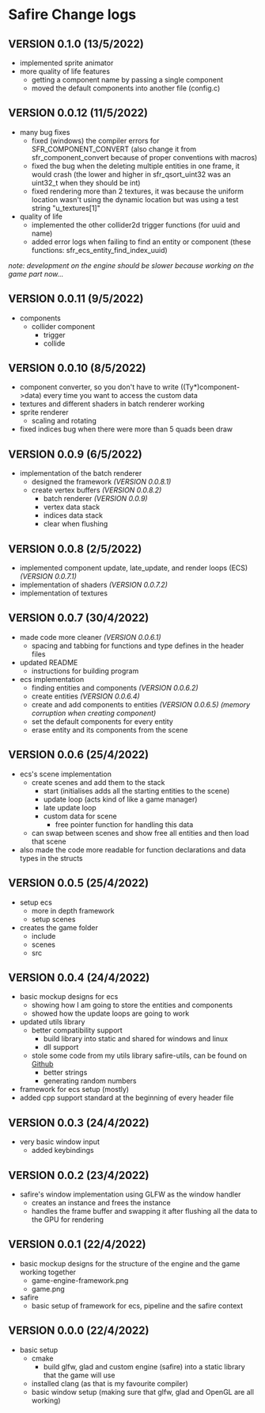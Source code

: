 # Safire Change logs

## VERSION 0.1.0 (13/5/2022)

* implemented sprite animator
* more quality of life features
  * getting a component name by passing a single component
  * moved the default components into another file (config.c)

## VERSION 0.0.12 (11/5/2022)

* many bug fixes
  * fixed (windows) the compiler errors for SFR_COMPONENT_CONVERT (also change it from sfr_component_convert because of proper conventions with macros)
  * fixed the bug when the deleting multiple entities in one frame, it would crash (the lower and higher in sfr_qsort_uint32 was an uint32_t when they should be int)
  * fixed rendering more than 2 textures, it was because the uniform location wasn't using the dynamic location but was using a test string "u_textures[1]"  
* quality of life
  * implemented the other collider2d trigger functions (for uuid and name)
  * added error logs when failing to find an entity or component (these functions: sfr_ecs_entity_find_index_uuid)

*note: development on the engine should be slower because working on the game part now...*

## VERSION 0.0.11 (9/5/2022)

* components
  * collider component
    * trigger
    * collide

## VERSION 0.0.10 (8/5/2022)

* component converter, so you don't have to write ((Ty*)component->data) every time you want to access the custom data
* textures and different shaders in batch renderer working
* sprite renderer
  * scaling and rotating
* fixed indices bug when there were more than 5 quads been draw

## VERSION 0.0.9 (6/5/2022)

* implementation of the batch renderer
  * designed the framework *(VERSION 0.0.8.1)*
  * create vertex buffers *(VERSION 0.0.8.2)*
    * batch renderer *(VERSION 0.0.9)*
    * vertex data stack
    * indices data stack
    * clear when flushing

## VERSION 0.0.8 (2/5/2022)

* implemented component update, late_update, and render loops (ECS) *(VERSION 0.0.7.1)*
* implementation of shaders *(VERSION 0.0.7.2)*
* implementation of textures  

## VERSION 0.0.7 (30/4/2022)

* made code more cleaner *(VERSION 0.0.6.1)*
  * spacing and tabbing for functions and type defines in the header files
* updated README
  * instructions for building program
* ecs implementation
  * finding entities and components *(VERSION 0.0.6.2)*
  * create entities *(VERSION 0.0.6.4)*
  * create and add components to entities *(VERSION 0.0.6.5) (memory corruption when creating component)*
  * set the default components for every entity
  * erase entity and its components from the scene

## VERSION 0.0.6 (25/4/2022)

* ecs's scene implementation
  * create scenes and add them to the stack
    * start (initialises adds all the starting entities to the scene)
    * update loop (acts kind of like a game manager)
    * late update loop
    * custom data for scene
      * free pointer function for handling this data
  * can swap between scenes and show free all entities and then load that scene
* also made the code more readable for function declarations and data types in the structs

## VERSION 0.0.5 (25/4/2022)

* setup ecs
  * more in depth framework
  * setup scenes
* creates the game folder
  * include
  * scenes
  * src

## VERSION 0.0.4 (24/4/2022)

* basic mockup designs for ecs
  * showing how I am going to store the entities and components
  * showed how the update loops are going to work
* updated utils library
  * better compatibility support
    * build library into static and shared for windows and linux
    * dll support
  * stole some code from my utils library safire-utils, can be found on [Github](https://github.com/Oniup/Safire-Utils.git)
    * better strings
    * generating random numbers
* framework for ecs setup (mostly)
* added cpp support standard at the beginning of every header file

## VERSION 0.0.3 (24/4/2022)

* very basic window input
  * added keybindings

## VERSION 0.0.2 (23/4/2022)

* safire's window implementation using GLFW as the window handler
  * creates an instance and frees the instance
  * handles the frame buffer and swapping it after flushing all the data to the GPU for rendering

## VERSION 0.0.1 (22/4/2022)

* basic mockup designs for the structure of the engine and the game working together
  * game-engine-framework.png
  * game.png
* safire
  * basic setup of framework for ecs, pipeline and the safire context

## VERSION 0.0.0 (22/4/2022)

* basic setup
  * cmake
    * build glfw, glad and custom engine (safire) into a static library that the game will use
  * installed clang (as that is my favourite compiler)
  * basic window setup (making sure that glfw, glad and OpenGL are all working)
